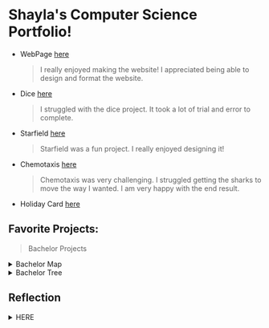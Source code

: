 # Shayla's Computer Science Portfolio!

* WebPage [here](https://shay16.github.io/testPage/swimPage/)
  > I really enjoyed making the website! I appreciated being able to design and format the website.
* Dice [here](https://shay16.github.io/dice3/)
  > I struggled with the dice project. It took a lot of trial and error to complete.
* Starfield [here](https://shay16.github.io/starfield5/)
  > Starfield was a fun project. I really enjoyed designing it!
* Chemotaxis [here](https://github.com/shay16/Chemo/blob/master/Screenshot%20(15).png)
  > Chemotaxis was very challenging. I struggled getting the sharks to move the way I wanted. I am very happy with the end result.
* Holiday Card [here](https://github.com/shay16/Holiday-Card.git)
 

## Favorite Projects:
>Bachelor Projects
<details>
<summary>Bachelor Map</summary>
<br>
  
![alt text](https://github.com/shay16/testPage/blob/gh-pages/Screenshot%20(10).png "Logo Title Text 1")
![alt text](https://github.com/shay16/testPage/blob/gh-pages/Screenshot%20(9).png "Logo Title Text 1")

  ### Difficulties 

The toughest part was making the method that sorted through the data to find out the probability that a contestant won both the first impression rose and the final rose. This was difficult because we had to determine how to loop through the map and use the map methods to attain the information we wanted. We solved them by trial and error along with asking Dr. R. The reference sheet with map methods was also useful. Another challenge we faced was that when we were parsing through the data our program was picking up information that is wasn't supposed to which altered our counter. The inaccurate counter messed up a percentage that was crucial to the success of our project. We tackled this obstacle by taking a different approach. Instead of using the .equals method for the entire string that represented a contestant, we went through each ‘box’ of data one by one by using an array list. This solved our issue and calculated accurate percentages.


### Most interesting piece of code 

```Java
public BB(String line){
    String[] person= line.split(",");
    
    season = person[1];
    name = person[2];
    
    if(line.contains("R1"))
    R1=true;
    else
    R1=false;
    if(line.contains("W"))
    W=true;
    else
    W=false;
    
   // for(int i = 0;i<person.length;i++){
     // out.println(person[i]);
    if(line.contains(",EF,"))
      EF = true;
    else
      EF = false;
    
  }
```
This is the code that determines if the contestant received the first impression rose and the final rose.  

## Built With

* [Processing](https://processing.org/) 

## Authors

* **Shayla**
* **Sydney**
* **Madison**


## Acknowledgments

* Dr. R.
* The Bachelor
</details>

<details>
  
<summary>Bachelor Tree</summary>

<br>
[here](https://github.com/shay16/Final.git)

![alt text](https://github.com/shay16/testPage/blob/gh-pages/Screenshot%20(16).png "Logo Title Text 1")
![alt text](https://github.com/shay16/testPage/blob/gh-pages/Screenshot%20(17).png "Logo Title Text 1")

 ### Difficulties 

We encountered several difficulties. One of the challenges we faced was traversing through the tree. We keep getting a null pointer error. Another challenge we faced was when we used the mouse pressed buttons we would always end up at the last slide. We resolved the issue by changing the values of the isBetween method so it would only be called the correct number of times. We used a lot of trial and error and we eventually resolved both issues. 


### Most interesting piece of code 

```Java
TreeNode buildTree(){
     
    root = new TreeNode("Do you fall in love quickly?");
    //level one
    root.setLeft(new TreeNode("Do you like to stir the pot"));
    root.setRight(new TreeNode("What if they're Instagram famous?"));
    //level two
    root.getLeft().setRight(new TreeNode("The Bachelor" ));
    root.getRight().setLeft(new TreeNode("The Bachelorette" ));
    root.getLeft().setLeft(new TreeNode("Bachelor in Paradise" ));
    root.getRight().setRight(new TreeNode("Avoid these shows at all costs"));
  
     current = root;
     return current;
  }
```
This is the code that builds the bachelor tree
## Built With

* [Processing](https://processing.org/) 

## Authors

* **Shayla**
* **Sydney**
* **Madison**


## Acknowledgments

* Dr. R.
* The Bachelor

</details>


## Reflection

<details>
<summary>HERE</summary>
<br>

### Sources of pride in programming development:  
>Two things that are a source of pride in my program development are my starfield and chemotaxis projects. I enjoyed being able to incorporate design into both projects. I learned a lot about the different functions of Math.random. I am really happy with the final outcome of these two projects. The two projects are accomplishments because they both took a lot of time, effort, and learning to make but they turned out really well.  

### Most significant hurdle encountered last trimester:
>I encountered LOTS of challenges throughout the trimester. One of the most significant hurdles I encountered was getting all of the dice to roll a random number between 1 and 6 and placing the corresponding amount of dots in the correct position. I resolved this issue by starting with just one die and with a lot of trial and error I was able to get the die to roll and the dots in the correct place. After that I was able to incorporate it on all of the dice. I typically have trouble getting the projects going but once they start to function I really enjoy adding different aspects of design.  

### Challenging code:
>I struggled making the OddballParticle class. I wanted the class to rotate the opposite direction of the NormalParticle and JumboParticle classes. I ended up finding a simple solution to this issue. I was able to get it to move the opposite direction by subtracting the angle instead of adding it. Another thing I did was work with the speed of the particles so the OddballParticle class moves at a slower rate than the NormalParticle and JumboParticle classes. I worked collaboratively with Dr. R to get the original circular motion of the Particle class and I worked individually on the rest of the starfield project. 



```Java
class OddballParticle implements Particle {
  double x, y, speed, angle;
  OddballParticle() {
    x=width/2;
    y=height/2;
    speed=Math.random()*4;
    angle=(Math.random())*Math.PI*2;
  }
  void move() {
    x+=Math.cos(angle)*speed;
    y+=Math.sin(angle)*speed;
    angle-=.020;
  }
  void show() {
    fill(255);
    //fill(((int)Math.random()*205+50), ((int)Math.random()*205+50), ((int)Math.random()*205+100));
    ellipse((int)x, (int)y, 10, 10);
  }
}
```
</details>

